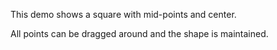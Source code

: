 This demo shows a square with mid-points and center.

All points can be dragged around and the shape is maintained.